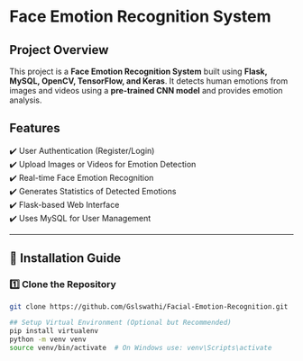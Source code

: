 # Face Emotion Recognition System  

## Project Overview  
This project is a **Face Emotion Recognition System** built using **Flask, MySQL, OpenCV, TensorFlow, and Keras**. It detects human emotions from images and videos using a **pre-trained CNN model** and provides emotion analysis.

## Features  
✔️ User Authentication (Register/Login)  
✔️ Upload Images or Videos for Emotion Detection  
✔️ Real-time Face Emotion Recognition  
✔️ Generates Statistics of Detected Emotions  
✔️ Flask-based Web Interface  
✔️ Uses MySQL for User Management  


---

## 🔧 Installation Guide  

### 1️⃣ **Clone the Repository**  
```sh
git clone https://github.com/Gslswathi/Facial-Emotion-Recognition.git

## Setup Virtual Environment (Optional but Recommended)
pip install virtualenv
python -m venv venv
source venv/bin/activate  # On Windows use: venv\Scripts\activate

